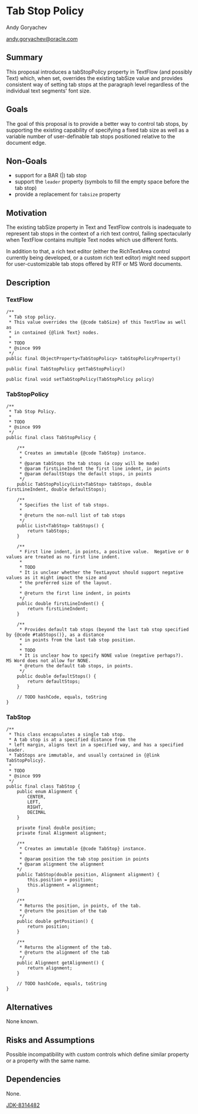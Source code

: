 # Tab Stop Policy

Andy Goryachev

<andy.goryachev@oracle.com>


## Summary

This proposal introduces a tabStopPolicy property in TextFlow (and possibly Text) which, when set, overrides the existing tabSize
value and provides consistent way of setting tab stops at the paragraph level regardless of the individual text segments'
font size. 



## Goals

The goal of this proposal is to provide a better way to control tab stops, by supporting the existing capability of
specifying a fixed tab size as well as a variable number of user-definable tab stops positioned relative
to the document edge.



## Non-Goals

- support for a BAR (|) tab stop
- support the `leader` property (symbols to fill the empty space before the tab stop)
- provide a replacement for `tabsize` property



## Motivation

The existing tabSize property in Text and TextFlow controls is inadequate to represent tab stops in the context
of a rich text control, failing spectacularly when TextFlow contains multiple Text nodes which use different fonts.

In addition to that, a rich text editor (either the RichTextArea control currently being developed,
or a custom rich text editor) might need support for user-customizable tab stops offered by RTF or MS Word documents.




## Description

### TextFlow

    /**
     * Tab stop policy.
     * This value overrides the {@code tabSize} of this TextFlow as well as
     * in contained {@link Text} nodes.
     *
	 * TODO
	 * @since 999
     */
    public final ObjectProperty<TabStopPolicy> tabStopPolicyProperty()
	
    public final TabStopPolicy getTabStopPolicy()
	
    public final void setTabStopPolicy(TabStopPolicy policy)

### TabStopPolicy

	/**
	 * Tab Stop Policy.
	 *
	 * TODO
	 * @since 999
	 */
	public final class TabStopPolicy {
	
	    /**
	     * Creates an immutable {@code TabStop} instance.
	     *
	     * @param tabStops the tab stops (a copy will be made)
	     * @param firstLineIndent the first line indent, in points
	     * @param defaultStops the default stops, in points
	     */
		public TabStopPolicy(List<TabStop> tabStops, double firstLineIndent, double defaultStops);
	
	    /**
	     * Specifies the list of tab stops.
	     *
	     * @return the non-null list of tab stops 
	     */
	    public List<TabStop> tabStops() {
	        return tabStops;
	    }
	    
	    /**
	     * First line indent, in points, a positive value.  Negative or 0 values are treated as no first line indent.
	     *
	     * TODO
	     * It is unclear whether the TextLayout should support negative values as it might impact the size and
	     * the preferred size of the layout.
	     *
	     * @return the first line indent, in points
	     */
	    public double firstLineIndent() {
	        return firstLineIndent;
	    }
	
	    /**
	     * Provides default tab stops (beyond the last tab stop specified by {@code #tabStops()}, as a distance
	     * in points from the last tab stop position.
	     *
	     * TODO
	     * It is unclear how to specify NONE value (negative perhaps?).  MS Word does not allow for NONE.
	     * @return the default tab stops, in points.
	     */
	    public double defaultStops() {
	        return defaultStops;
	    }
	    
	    // TODO hashCode, equals, toString
	}


### TabStop

	/**
	 * This class encapsulates a single tab stop.
	 * A tab stop is at a specified distance from the
	 * left margin, aligns text in a specified way, and has a specified leader.
	 * TabStops are immutable, and usually contained in {@link TabStopPolicy}.
	 *
	 * TODO
	 * @since 999
	 */
	public final class TabStop {
	    public enum Alignment {
	        CENTER,
	        LEFT,
	        RIGHT,
	        DECIMAL
	    }
	    
	    private final double position;
	    private final Alignment alignment;
	
	    /**
	     * Creates an immutable {@code TabStop} instance.
	     *
	     * @param position the tab stop position in points
	     * @param alignment the alignment
     	*/
	    public TabStop(double position, Alignment alignment) {
	        this.position = position;
	        this.alignment = alignment;
	    }
	    
	    /**
	     * Returns the position, in points, of the tab.
	     * @return the position of the tab
	     */
	    public double getPosition() {
	        return position;
	    }
	    
	    /**
	     * Returns the alignment of the tab.
	     * @return the alignment of the tab
	     */
	    public Alignment getAlignment() {
	        return alignment;
	    }
	    
	    // TODO hashCode, equals, toString
	}


## Alternatives

None known.



## Risks and Assumptions

Possible incompatibility with custom controls which define similar property or a property with the same name. 



## Dependencies

None.

[JDK-8314482](https://bugs.openjdk.org/browse/JDK-8314482)

